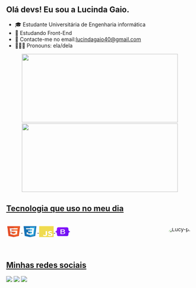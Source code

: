 ## Olá devs! Eu sou a Lucinda Gaio.
- 🎓 Estudante Universitária de Engenharia informática
- 💖 Estudando Front-End
- 📧 Contacte-me no email:lucindagaio40@gmail.com
- 👩🏽‍🎓 Pronouns: ela/dela

<div align="center">
  <a href="https://github.com/Lucygaio">
  <img width="420em" height="185em" src="https://github-readme-stats.vercel.app/api?username=Lucygaio&show_icons=true&theme=dracula&include_all_commits=true&count_private=true"/>
  <img width="420em" height="185em" src="https://github-readme-stats.vercel.app/api/top-langs/?username=Lucygaio&layout=compact&langs_count=7&theme=dracula"/>
</div>
  
  <h2>Tecnologia que uso no meu dia</h2>
  <div style="display: inline_block"><br>
  <img align="center" alt="Lucy-HTML" height="30" width="40" src="https://raw.githubusercontent.com/devicons/devicon/master/icons/html5/html5-original.svg">
  <img align="center" alt="Lucy-CSS" height="30" width="40" src="https://raw.githubusercontent.com/devicons/devicon/master/icons/css3/css3-original.svg">
  <img align="center" alt="Lucy-Js" height="30" width="40" src="https://raw.githubusercontent.com/devicons/devicon/master/icons/javascript/javascript-plain.svg">
  <img align="center" alt="Lucy-Python" height="30" width="40" src="https://raw.githubusercontent.com/devicons/devicon/master/icons/bootstrap/bootstrap-original.svg">
  <img align="right" alt="Lucy-pic" height="150" style="border-radius:50px;" src="https://instagram.flad2-1.fna.fbcdn.net/v/t51.2885-19/274866926_508886750827222_9158827404380093809_n.jpg?stp=dst-jpg_s150x150&_nc_ht=instagram.flad2-1.fna.fbcdn.net&_nc_cat=110&_nc_ohc=I9ojBZZ_RJcAX-4VtYT&edm=AABBvjUBAAAA&ccb=7-4&oh=00_AT8QMB7cCL0unhQaxWlIiUjAMJfoGewavWMQSc9DsjMksA&oe=62498783&_nc_sid=83d603">
</div>
  
  <br>
  <br>
  <h2>Minhas redes sociais</h2>  
<div> 
  <a href="https://www.instagram.com/lucinda_gaiio/" target="_blank"><img src="https://img.shields.io/badge/-Instagram-%23E4405F?style=for-the-badge&logo=instagram&logoColor=white" target="_blank"></a>
  <a href = "mailto:lucindagaio40@gmail.com"><img src="https://img.shields.io/badge/-Gmail-%23333?style=for-the-badge&logo=gmail&logoColor=white" target="_blank"></a>
  <a href="https://www.linkedin.com/in/lucinda-gaio-600036230/?originalSubdomain=ao" target="_blank"><img src="https://img.shields.io/badge/-LinkedIn-%230077B5?style=for-the-badge&logo=linkedin&logoColor=white" target="_blank"></a> 
 
</div>
